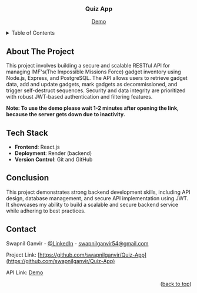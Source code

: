<div id="readme-top" align="center">
  <h3 align="center">Quiz App</h3>
  <p align="center">
    <a href="https://quiz-app-jy4c.onrender.com/">Demo</a>
  </p>
</div>


<!-- TABLE OF CONTENTS -->
<details>
  <summary>Table of Contents</summary>
  <ol>
    <li>
      <a href="#about-the-project">About The Project</a>
    </li>
    <li><a href="#tech-stack">Tech Stack</a></li>
    <li><a href="#conclusion">Conclusion</a></li>
    <li><a href="#contact">Contact</a></li>
  </ol>
</details>


<!-- ABOUT THE PROJECT -->
## About The Project
This project involves building a secure and scalable RESTful API for managing IMF's(The Impossible Missions Force) gadget inventory using Node.js, Express, and PostgreSQL. The API allows users to retrieve gadget data, add and update gadgets, mark gadgets as decommissioned, and trigger self-destruct sequences. Security and data integrity are prioritized with robust JWT-based authentication and filtering features.

<b>Note: To use the demo please wait 1-2 minutes after opening the link, because the server gets down due to inactivity.</b>


<!-- Tech Stack -->
## Tech Stack
  * <b>Frontend</b>: React.js 
  * <b>Deployment</b>: Render (backend)
  * <b>Version Control</b>: Git and GitHub


<!-- Conclusion -->
## Conclusion
This project demonstrates strong backend development skills, including API design, database management, and secure API implementation using JWT. It showcases my ability to build a scalable and secure backend service while adhering to best practices.


<!-- CONTACT -->
## Contact
Swapnil Ganvir  - [@LinkedIn](https://www.linkedin.com/in/swapnilganvir) - swapnilganvir54@gmail.com

Project Link: [https://github.com/swapnilganvir/Quiz-App](https://github.com/swapnilganvir/Quiz-App)

API Link: [Demo](https://quiz-app-jy4c.onrender.com/)

<p align="right">(<a href="#readme-top">back to top</a>)</p>
